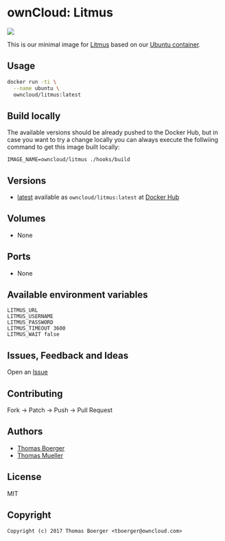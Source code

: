 # ownCloud: Litmus

[![](https://images.microbadger.com/badges/image/owncloud/litus.svg)](https://microbadger.com/images/owncloud/litmus "Get your own image badge on microbadger.com")

This is our minimal image for [Litmus](http://www.webdav.org/neon/litmus/) based on our [Ubuntu container](https://registry.hub.docker.com/u/owncloud/ubuntu/).


## Usage

```bash
docker run -ti \
  --name ubuntu \
  owncloud/litmus:latest
```


## Build locally

The available versions should be already pushed to the Docker Hub, but in case you want to try a change locally you can always execute the follwiing command to get this image built locally:

```
IMAGE_NAME=owncloud/litmus ./hooks/build
```


## Versions

* [latest](https://github.com/owncloud-docker/litmus/tree/master) available as ```owncloud/litmus:latest``` at [Docker Hub](https://registry.hub.docker.com/u/owncloud/litmus/)


## Volumes

* None


## Ports

* None


## Available environment variables

```
LITMUS_URL
LITMUS_USERNAME
LITMUS_PASSWORD
LITMUS_TIMEOUT 3600
LITMUS_WAIT false
```


## Issues, Feedback and Ideas

Open an [Issue](https://github.com/owncloud-docker/litmus/issues)


## Contributing

Fork -> Patch -> Push -> Pull Request


## Authors

* [Thomas Boerger](https://github.com/tboerger)
* [Thomas Mueller](https://github.com/DeepDiver1975)


## License

MIT


## Copyright

```
Copyright (c) 2017 Thomas Boerger <tboerger@owncloud.com>
```
